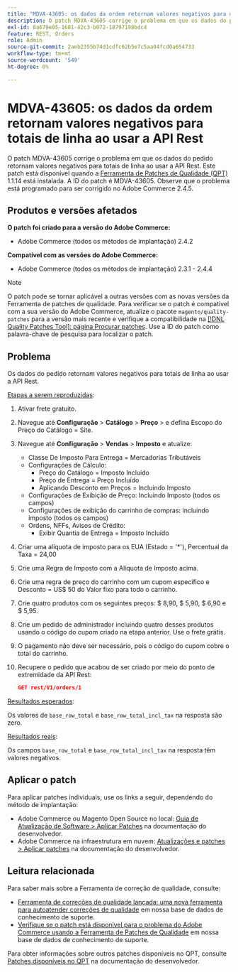 ```yaml
---
title: "MDVA-43605: os dados da ordem retornam valores negativos para os totais das linhas ao usar a API Rest"
description: O patch MDVA-43605 corrige o problema em que os dados do pedido retornam valores negativos para totais de linha ao usar a API Rest. Este patch está disponível quando a [Ferramenta de correções de qualidade (QPT)](/help/announcements/adobe-commerce-announcements/magento-quality-patches-released-new-tool-to-self-serve-quality-patches.md) 1.1.14 está instalada. A ID do patch é MDVA-43605. Observe que o problema está programado para ser corrigido no Adobe Commerce 2.4.5.
exl-id: 8a679e85-1681-42c3-b072-18797198bdc4
feature: REST, Orders
role: Admin
source-git-commit: 2aeb2355b74d1cdfc62b5e7c5aa04fcd0a654733
workflow-type: tm+mt
source-wordcount: '549'
ht-degree: 0%

---
```


# MDVA-43605: os dados da ordem retornam valores negativos para totais de linha ao usar a API Rest

O patch MDVA-43605 corrige o problema em que os dados do pedido retornam valores negativos para totais de linha ao usar a API Rest. Este patch está disponível quando a [Ferramenta de Patches de Qualidade (QPT)](/help/announcements/adobe-commerce-announcements/magento-quality-patches-released-new-tool-to-self-serve-quality-patches.md) 1.1.14 está instalada. A ID do patch é MDVA-43605. Observe que o problema está programado para ser corrigido no Adobe Commerce 2.4.5.

## Produtos e versões afetados

**O patch foi criado para a versão do Adobe Commerce:**

* Adobe Commerce (todos os métodos de implantação) 2.4.2

**Compatível com as versões do Adobe Commerce:**

* Adobe Commerce (todos os métodos de implantação) 2.3.1 - 2.4.4

>[!NOTE]
>
>O patch pode se tornar aplicável a outras versões com as novas versões da Ferramenta de patches de qualidade. Para verificar se o patch é compatível com a sua versão do Adobe Commerce, atualize o pacote `magento/quality-patches` para a versão mais recente e verifique a compatibilidade na [[!DNL Quality Patches Tool]: página Procurar patches](https://experienceleague.adobe.com/tools/commerce-quality-patches/index.html?lang=pt-BR). Use a ID do patch como palavra-chave de pesquisa para localizar o patch.

## Problema

Os dados do pedido retornam valores negativos para totais de linha ao usar a API Rest.

<u>Etapas a serem reproduzidas</u>:

1. Ativar frete gratuito.
1. Navegue até **Configuração** > **Catálogo** > **Preço** > e defina Escopo do Preço do Catálogo = Site.
1. Navegue até **Configuração** > **Vendas** > **Imposto** e atualize:
   * Classe De Imposto Para Entrega = Mercadorias Tributáveis
   * Configurações de Cálculo:
      * Preço do Catálogo = Imposto Incluído
      * Preço de Entrega = Preço Incluído
      * Aplicando Desconto em Preços = Incluindo Imposto
   * Configurações de Exibição de Preço: Incluindo Imposto (todos os campos)
   * Configurações de exibição do carrinho de compras: incluindo imposto (todos os campos)
   * Ordens, NFFs, Avisos de Crédito:
      * Exibir Quantia de Entrega = Imposto Incluído
1. Criar uma alíquota de imposto para os EUA (Estado = &#39;*&#39;), Percentual da Taxa = 24,00
1. Crie uma Regra de Imposto com a Alíquota de Imposto acima.
1. Crie uma regra de preço do carrinho com um cupom específico e Desconto = US$ 50 do Valor fixo para todo o carrinho.
1. Crie quatro produtos com os seguintes preços: $ 8,90, $ 5,90, $ 6,90 e $ 5,95.
1. Crie um pedido de administrador incluindo quatro desses produtos usando o código do cupom criado na etapa anterior. Use o frete grátis.
1. O pagamento não deve ser necessário, pois o código do cupom cobre o total do carrinho.
1. Recupere o pedido que acabou de ser criado por meio do ponto de extremidade da API Rest:

   ```json
   GET rest/V1/orders/1
   ```

<u>Resultados esperados</u>:

Os valores de `base_row_total` e `base_row_total_incl_tax` na resposta são zero.

<u>Resultados reais</u>:

Os campos `base_row_total` e `base_row_total_incl_tax` na resposta têm valores negativos.

## Aplicar o patch

Para aplicar patches individuais, use os links a seguir, dependendo do método de implantação:

* Adobe Commerce ou Magento Open Source no local: [Guia de Atualização de Software > Aplicar Patches](https://experienceleague.adobe.com/pt-br/docs/commerce-operations/tools/quality-patches-tool/usage) na documentação do desenvolvedor.
* Adobe Commerce na infraestrutura em nuvem: [Atualizações e patches > Aplicar patches](https://experienceleague.adobe.com/pt-br/docs/commerce-cloud-service/user-guide/develop/upgrade/apply-patches) na documentação do desenvolvedor.

## Leitura relacionada

Para saber mais sobre a Ferramenta de correção de qualidade, consulte:

* [Ferramenta de correções de qualidade lançada: uma nova ferramenta para autoatender correções de qualidade](/help/announcements/adobe-commerce-announcements/magento-quality-patches-released-new-tool-to-self-serve-quality-patches.md) em nossa base de dados de conhecimento de suporte.
* [Verifique se o patch está disponível para o problema do Adobe Commerce usando a Ferramenta de Patches de Qualidade](/help/support-tools/patches-available-in-qpt-tool/check-patch-for-magento-issue-with-magento-quality-patches.md) em nossa base de dados de conhecimento de suporte.

Para obter informações sobre outros patches disponíveis no QPT, consulte [Patches disponíveis no QPT](https://experienceleague.adobe.com/tools/commerce-quality-patches/index.html?lang=pt-BR) na documentação do desenvolvedor.
